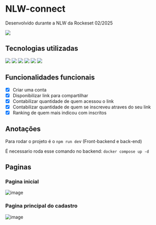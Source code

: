 # N L W - c o n n e c t 
 Desenvolvido durante a NLW da Rockeset 02/2025
  <p >
<img loading="lazy" src="http://img.shields.io/static/v1?label=STATUS&message=EM%20FINALIZADO&style=for-the-badge"/>
</p>

## Tecnologias utilizadas

<p>
 <img  src="https://img.shields.io/badge/PostgreSQL-316192?style=for-the-badge&logo=postgresql&logoColor=white" />
 <img src="https://img.shields.io/badge/TypeScript-007ACC?style=for-the-badge&logo=typescript&logoColor=white" />
 <img src="https://img.shields.io/badge/Docker-2CA5E0?style=for-the-badge&logo=docker&logoColor=white" />
  <img src="https://img.shields.io/badge/React-20232A?style=for-the-badge&logo=react&logoColor=61DAFB" />
   <img src="https://img.shields.io/badge/Tailwind_CSS-38B2AC?style=for-the-badge&logo=tailwind-css&logoColor=white" />
 <img src="https://img.shields.io/badge/Node.js-43853D?style=for-the-badge&logo=node.js&logoColor=white" />
</p>

## Funcionalidades funcionais
 - [X] Criar uma conta
 - [X] Disponibilizar link para compartilhar
 - [X] Contabilizar quantidade de quem acessou o link
 - [X] Contabilizar quantidade de quem se inscreveu atraves do seu link
 - [X] Ranking de quem mais indicou com inscritos 

## Anotações
<p>Para rodar o projeto é o <code>npm run de</code>v (Front-backend e back-end)</p>
<p>É necessario roda esse comando no backend: <code>docker compose up -d</code></p>

## Paginas

### Pagina inicial
![image](https://github.com/user-attachments/assets/c6ff9ef7-4f90-41e5-b996-495110000430)

### Pagina principal do cadastro
![image](https://github.com/user-attachments/assets/1c0aa3b6-c823-4546-8e35-0200159fe37a)
